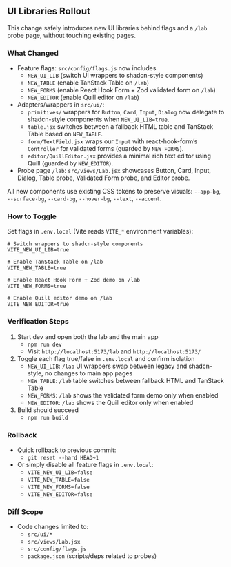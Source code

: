 ## UI Libraries Rollout

This change safely introduces new UI libraries behind flags and a `/lab` probe page, without touching existing pages.

### What Changed
- Feature flags: `src/config/flags.js` now includes
  - `NEW_UI_LIB` (switch UI wrappers to shadcn-style components)
  - `NEW_TABLE` (enable TanStack Table on `/lab`)
  - `NEW_FORMS` (enable React Hook Form + Zod validated form on `/lab`)
  - `NEW_EDITOR` (enable Quill editor on `/lab`)
- Adapters/wrappers in `src/ui/`:
  - `primitives/` wrappers for `Button`, `Card`, `Input`, `Dialog` now delegate to shadcn-style components when `NEW_UI_LIB=true`.
  - `table.jsx` switches between a fallback HTML table and TanStack Table based on `NEW_TABLE`.
  - `form/TextField.jsx` wraps our `Input` with react-hook-form’s `Controller` for validated forms (guarded by `NEW_FORMS`).
  - `editor/QuillEditor.jsx` provides a minimal rich text editor using Quill (guarded by `NEW_EDITOR`).
- Probe page `/lab`: `src/views/Lab.jsx` showcases Button, Card, Input, Dialog, Table probe, Validated Form probe, and Editor probe.

All new components use existing CSS tokens to preserve visuals: `--app-bg`, `--surface-bg`, `--card-bg`, `--hover-bg`, `--text`, `--accent`.

### How to Toggle
Set flags in `.env.local` (Vite reads `VITE_*` environment variables):

```dotenv
# Switch wrappers to shadcn-style components
VITE_NEW_UI_LIB=true

# Enable TanStack Table on /lab
VITE_NEW_TABLE=true

# Enable React Hook Form + Zod demo on /lab
VITE_NEW_FORMS=true

# Enable Quill editor demo on /lab
VITE_NEW_EDITOR=true
```

### Verification Steps
1) Start dev and open both the lab and the main app
   - `npm run dev`
   - Visit `http://localhost:5173/lab` and `http://localhost:5173/`
2) Toggle each flag true/false in `.env.local` and confirm isolation
   - `NEW_UI_LIB`: `/lab` UI wrappers swap between legacy and shadcn-style, no changes to main app pages
   - `NEW_TABLE`: `/lab` table switches between fallback HTML and TanStack Table
   - `NEW_FORMS`: `/lab` shows the validated form demo only when enabled
   - `NEW_EDITOR`: `/lab` shows the Quill editor only when enabled
3) Build should succeed
   - `npm run build`

### Rollback
- Quick rollback to previous commit:
  - `git reset --hard HEAD~1`
- Or simply disable all feature flags in `.env.local`:
  - `VITE_NEW_UI_LIB=false`
  - `VITE_NEW_TABLE=false`
  - `VITE_NEW_FORMS=false`
  - `VITE_NEW_EDITOR=false`

### Diff Scope
- Code changes limited to:
  - `src/ui/*`
  - `src/views/Lab.jsx`
  - `src/config/flags.js`
  - `package.json` (scripts/deps related to probes)
